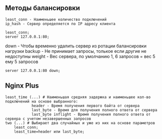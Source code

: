 ## Методы балансировки
```nginx
least_conn - Наименьшее количество подключений
ip_hash - Сервер определяется по IP адресу клиента
```
```nginx
least_conn;
server 127.0.0.1:80;
```
down - Чтобы временно удалить сервер из ротации балансировки нагрузки
backup - Не принимает запросы, толькое если другие не недоступны
weight - Вес сервера, по умолчанию 1, 6 запросов = вес 5 ему 5 запросов
```nginx
server 127.0.0.1:80 down;
```

## Nginx Plus

```nginx
least_time (...) # Наименьшая средняя задержка и наименьшее кол-во подключений на основе выбранного:
            header - Время получения первого байта от сервера
            last_byte - Время для получения полного ответа от сервера
            last_byte inflight - Время получения полного ответа от сервера с учетом незавершенных запросов
two (...) # Выбирает два случайных и уже из них на основе параметров
    least_conn;
    least_time=header или last_byte;
```
